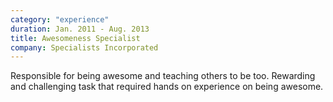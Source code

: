 ```yaml
---
category: "experience"
duration: Jan. 2011 - Aug. 2013
title: Awesomeness Specialist
company: Specialists Incorporated
---
```


Responsible for being awesome and teaching others to be too.
Rewarding and challenging task that required hands on experience on
being awesome.